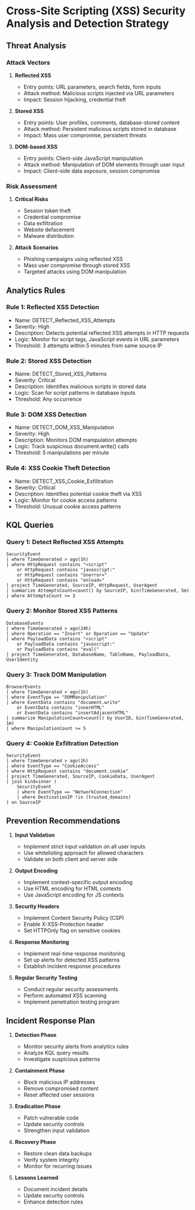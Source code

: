 # Cross-Site Scripting (XSS) Security Analysis and Detection Strategy

## Threat Analysis

### Attack Vectors
1. **Reflected XSS**
   - Entry points: URL parameters, search fields, form inputs
   - Attack method: Malicious scripts injected via URL parameters
   - Impact: Session hijacking, credential theft
   
2. **Stored XSS**
   - Entry points: User profiles, comments, database-stored content
   - Attack method: Persistent malicious scripts stored in database
   - Impact: Mass user compromise, persistent threats
   
3. **DOM-based XSS**
   - Entry points: Client-side JavaScript manipulation
   - Attack method: Manipulation of DOM elements through user input
   - Impact: Client-side data exposure, session compromise

### Risk Assessment
1. **Critical Risks**
   - Session token theft
   - Credential compromise
   - Data exfiltration
   - Website defacement
   - Malware distribution

2. **Attack Scenarios**
   - Phishing campaigns using reflected XSS
   - Mass user compromise through stored XSS
   - Targeted attacks using DOM manipulation

## Analytics Rules

### Rule 1: Reflected XSS Detection
- Name: DETECT_Reflected_XSS_Attempts
- Severity: High
- Description: Detects potential reflected XSS attempts in HTTP requests
- Logic: Monitor for script tags, JavaScript events in URL parameters
- Threshold: 3 attempts within 5 minutes from same source IP

### Rule 2: Stored XSS Detection
- Name: DETECT_Stored_XSS_Patterns
- Severity: Critical
- Description: Identifies malicious scripts in stored data
- Logic: Scan for script patterns in database inputs
- Threshold: Any occurrence

### Rule 3: DOM XSS Detection
- Name: DETECT_DOM_XSS_Manipulation
- Severity: High
- Description: Monitors DOM manipulation attempts
- Logic: Track suspicious document.write() calls
- Threshold: 5 manipulations per minute

### Rule 4: XSS Cookie Theft Detection
- Name: DETECT_XSS_Cookie_Exfiltration
- Severity: Critical
- Description: Identifies potential cookie theft via XSS
- Logic: Monitor for cookie access patterns
- Threshold: Unusual cookie access patterns

## KQL Queries

### Query 1: Detect Reflected XSS Attempts
```kusto
SecurityEvent
| where TimeGenerated > ago(1h)
| where HttpRequest contains "<script"
    or HttpRequest contains "javascript:"
    or HttpRequest contains "onerror="
    or HttpRequest contains "onload="
| project TimeGenerated, SourceIP, HttpRequest, UserAgent
| summarize AttemptsCount=count() by SourceIP, bin(TimeGenerated, 5m)
| where AttemptsCount >= 3
```

### Query 2: Monitor Stored XSS Patterns
```kusto
DatabaseEvents
| where TimeGenerated > ago(24h)
| where Operation == "Insert" or Operation == "Update"
| where PayloadData contains "<script"
    or PayloadData contains "javascript:"
    or PayloadData contains "eval("
| project TimeGenerated, DatabaseName, TableName, PayloadData, UserIdentity
```

### Query 3: Track DOM Manipulation
```kusto
BrowserEvents
| where TimeGenerated > ago(1h)
| where EventType == "DOMManipulation"
| where EventData contains "document.write"
    or EventData contains "innerHTML"
    or EventData contains "insertAdjacentHTML"
| summarize ManipulationCount=count() by UserID, bin(TimeGenerated, 1m)
| where ManipulationCount >= 5
```

### Query 4: Cookie Exfiltration Detection
```kusto
SecurityEvent
| where TimeGenerated > ago(1h)
| where EventType == "CookieAccess"
| where HttpRequest contains "document.cookie"
| project TimeGenerated, SourceIP, CookieData, UserAgent
| join kind=inner (
    SecurityEvent
    | where EventType == "NetworkConnection"
    | where DestinationIP !in (trusted_domains)
) on SourceIP
```

## Prevention Recommendations

1. **Input Validation**
   - Implement strict input validation on all user inputs
   - Use whitelisting approach for allowed characters
   - Validate on both client and server side

2. **Output Encoding**
   - Implement context-specific output encoding
   - Use HTML encoding for HTML contexts
   - Use JavaScript encoding for JS contexts

3. **Security Headers**
   - Implement Content Security Policy (CSP)
   - Enable X-XSS-Protection header
   - Set HTTPOnly flag on sensitive cookies

4. **Response Monitoring**
   - Implement real-time response monitoring
   - Set up alerts for detected XSS patterns
   - Establish incident response procedures

5. **Regular Security Testing**
   - Conduct regular security assessments
   - Perform automated XSS scanning
   - Implement penetration testing program

## Incident Response Plan

1. **Detection Phase**
   - Monitor security alerts from analytics rules
   - Analyze KQL query results
   - Investigate suspicious patterns

2. **Containment Phase**
   - Block malicious IP addresses
   - Remove compromised content
   - Reset affected user sessions

3. **Eradication Phase**
   - Patch vulnerable code
   - Update security controls
   - Strengthen input validation

4. **Recovery Phase**
   - Restore clean data backups
   - Verify system integrity
   - Monitor for recurring issues

5. **Lessons Learned**
   - Document incident details
   - Update security controls
   - Enhance detection rules
